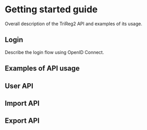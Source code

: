 # Getting started guide

Overall description of the TriReg2 API and examples of its usage.

## Login 

Describe the login flow using OpenID Connect.

## Examples of API usage

## User API

## Import API

## Export API
